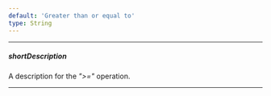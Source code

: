 ```yaml
---
default: 'Greater than or equal to'
type: String
---
```

---
##### shortDescription
A description for the *">="* operation.

---
